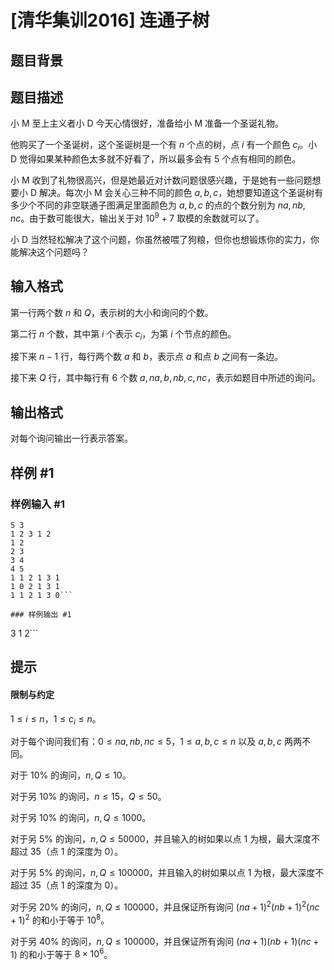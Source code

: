# [清华集训2016] 连通子树

## 题目背景



## 题目描述

小 M 至上主义者小 D 今天心情很好，准备给小 M 准备一个圣诞礼物。

他购买了一个圣诞树，这个圣诞树是一个有 $n$ 个点的树，点 $i$ 有一个颜色 $c_i$。小 D 觉得如果某种颜色太多就不好看了，所以最多会有 $5$ 个点有相同的颜色。

小 M 收到了礼物很高兴，但是她最近对计数问题很感兴趣，于是她有一些问题想要小 D 解决。每次小 M 会关心三种不同的颜色 $a,b,c$，她想要知道这个圣诞树有多少个不同的非空联通子图满足里面颜色为 $a,b,c$ 的点的个数分别为 $na,nb,nc$。由于数可能很大，输出关于对 $10^9+7$ 取模的余数就可以了。

小 D 当然轻松解决了这个问题，你虽然被喂了狗粮，但你也想锻炼你的实力，你能解决这个问题吗？



## 输入格式

第一行两个数 $n$ 和 $Q$，表示树的大小和询问的个数。 

第二行 $n$ 个数，其中第 $i$ 个表示 $c_i$，为第 $i$ 个节点的颜色。 

接下来 $n−1$ 行，每行两个数 $a$ 和 $b$，表示点 $a$ 和点 $b$ 之间有一条边。

接下来 $Q$ 行，其中每行有 $6$ 个数 $a,na,b,nb,c,nc$，表示如题目中所述的询问。

## 输出格式

对每个询问输出一行表示答案。


## 样例 #1

### 样例输入 #1
```
5 3
1 2 3 1 2
1 2
2 3
3 4
4 5
1 1 2 1 3 1
1 0 2 1 3 1
1 1 2 1 3 0```

### 样例输出 #1

```
3
1
2```

## 提示

#### 限制与约定

$1≤i≤n$，$1≤c_i≤n$。

对于每个询问我们有：$0≤na,nb,nc≤5$，$1≤a,b,c≤n$ 以及 $a,b,c$ 两两不同。

对于 $10\%$ 的询问，$n,Q≤10$。

对于另 $10\%$ 的询问，$n≤15$，$Q≤50$。

对于另 $10\%$ 的询问，$n,Q≤1000$。

对于另 $5\%$ 的询问，$n,Q≤50000$，并且输入的树如果以点 $1$ 为根，最大深度不超过 $35$（点 $1$ 的深度为 $0$）。

对于另 $5\%$ 的询问，$n,Q≤100000$，并且输入的树如果以点 $1$ 为根，最大深度不超过 $35$（点 $1$ 的深度为 $0$）。

对于另 $20\%$ 的询问，$n,Q≤100000$，并且保证所有询问 $(na+1)^2(nb+1)^2(nc+1)^2$ 的和小于等于 $10^8$。

对于另 $40\%$ 的询问，$n,Q≤100000$，并且保证所有询问 $(na+1)(nb+1)(nc+1)$ 的和小于等于 $8\times 10^6$。
